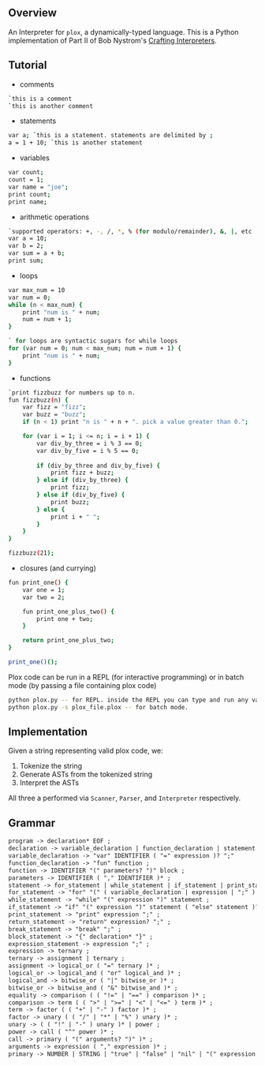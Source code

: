 ## Overview
An Interpreter for `plox`, a dynamically-typed language. This is a Python implementation of Part II of Bob Nystrom's [Crafting Interpreters](http://www.craftinginterpreters.com/).

## Tutorial
- comments
```sh
`this is a comment
`this is another comment
```

- statements
```sh
var a; `this is a statement. statements are delimited by ;
a = 1 + 10; `this is another statement
```

- variables
```sh
var count;
count = 1;
var name = "joe";
print count;
print name;

```
- arithmetic operations
```sh
`supported operators: +, -, /, *, % (for modulo/remainder), &, |, etc
var a = 10;
var b = 2;
var sum = a + b;
print sum;
```

- loops
```sh
var max_num = 10
var num = 0;
while (n < max_num) {
    print "num is " + num;
    num = num + 1;
}

` for loops are syntactic sugars for while loops
for (var num = 0; num < max_num; num = num + 1) {
    print "num is " + num;
}
```

- functions
```sh
`print fizzbuzz for numbers up to n.
fun fizzbuzz(n) {
    var fizz = "fizz";
    var buzz = "buzz";
    if (n < 1) print "n is " + n + ". pick a value greater than 0.";

    for (var i = 1; i <= n; i = i + 1) {
        var div_by_three = i % 3 == 0;
        var div_by_five = i % 5 == 0;
        
        if (div_by_three and div_by_five) {
            print fizz + buzz;
        } else if (div_by_three) {
            print fizz;
        } else if (div_by_five) {
            print buzz;
        } else {
            print i + " ";
        }            
    }
}

fizzbuzz(21);
```

- closures (and currying)
```sh
fun print_one() {
    var one = 1;
    var two = 2;

    fun print_one_plus_two() {
        print one + two;
    }

    return print_one_plus_two;
}

print_one()();
```

Plox code can be run in a REPL (for interactive programming) or in batch mode (by passing a file containing plox code)
```sh
python plox.py -- for REPL. inside the REPL you can type and run any valid plox code.
python plox.py -s plox_file.plox -- for batch mode.
```

## Implementation
Given a string representing valid plox code, we:
1. Tokenize the string
2. Generate ASTs from the tokenized string
3. Interpret the ASTs

All three a performed via `Scanner`, `Parser`, and `Interpreter` respectively.

## Grammar
```txt
program -> declaration* EOF ;
declaration -> variable_declaration | function_declaration | statement ;
variable_declaration -> "var" IDENTIFIER ( "=" expression )? ";"
function_declaration -> "fun" function ;
function -> IDENTIFIER "(" parameters? ")" block ;
parameters -> IDENTIFIER ( "," IDENTIFIER )* ;
statement -> for_statement | while_statement | if_statement | print_statement | return_statement | break_statement | block | expression_statement ;
for_statement -> "for" "(" ( variable_declaration | expression | ";" ) expression? ";" expression? ")" statement ;
while_statement -> "while" "(" expression ")" statement ;
if_statement -> "if" "(" expression ")" statement ( "else" statement )? ;
print_statement -> "print" expression ";" ;
return_statement -> "return" expression? ";" ;
break_statement -> "break" ";" ;
block_statement -> "{" declaration* "}" ;
expression_statement -> expression ";" ;
expression -> ternary ;
ternary -> assignment | ternary ;
assignment -> logical_or ( "=" ternary )* ;
logical_or -> logical_and ( "or" logical_and )* ;
logical_and -> bitwise_or ( "|" bitwise_or )* ;
bitwise_or -> bitwise_and ( "&" bitwise_and )* ;
equality -> comparison ( ( "!=" | "==" ) comparison )* ;
comparison -> term ( ( ">" | ">=" | "<" | "<=" ) term )* ;
term -> factor ( ( "+" | "-" ) factor )* ;
factor -> unary ( ( "/" | "*" | "%" ) unary )* ;
unary -> ( ( "!" | "-" ) unary )* | power ;
power -> call ( "^" power )* ;
call -> primary ( "(" arguments? ")" )* ;
arguments -> expression ( "," expression )* ;
primary -> NUMBER | STRING | "true" | "false" | "nil" | "(" expression ")" | IDENTIFIER
```